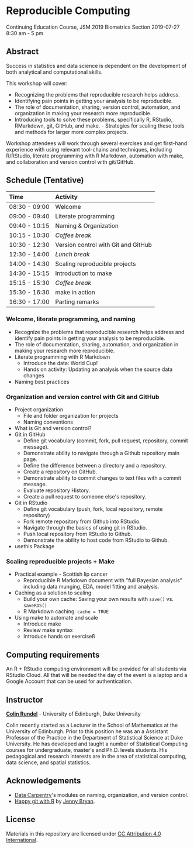 # Reproducible Computing

Continuing Education Course, JSM 2019
Biometrics Section
2019-07-27  
8:30 am - 5 pm

## Abstract

Success in statistics and data science is dependent on the development of both analytical and computational skills. 

This workshop will cover: 

- Recognizing the problems that reproducible research helps address. 
- Identifying pain points in getting your analysis to be reproducible. 
- The role of documentation, sharing, version control, automation, and organization in making your research more reproducible. 
- Introducing tools to solve these problems, specifically R, RStudio, RMarkdown, git, GitHub, and make. - Strategies for scaling these tools and methods for larger more complex projects. 

Workshop attendees will work through several exercises and get first-hand experience with using relevant tool-chains and techniques, including R/RStudio, literate programming with R Markdown, automation with make, and collaboration and version control with git/GitHub.

## Schedule (Tentative)

| Time          | Activity                                |
|:--------------|:----------------------------------------|
| 08:30 - 09:00 | Welcome                                 |  
| 09:00 - 09:40 | Literate programming                    |
| 09:40 - 10:15 | Naming & Organization                   |
| 10:15 - 10:30 | *Coffee break*                          |
| 10:30 - 12:30 | Version control with Git and GitHub     |
| 12:30 - 14:00 | *Lunch break*                           |
| 14:00 - 14:30 | Scaling reproducible projects           |
| 14:30 - 15:15 | Introduction to make                    |
| 15:15 - 15:30 | *Coffee break*                          |
| 15:30 - 16:30 | make in action                          |
| 16:30 - 17:00 | Parting remarks                         |


### Welcome, literate programming, and naming

- Recognize the problems that reproducible research helps address and identify 
pain points in getting your analysis to be reproducible.
- The role of documentation, sharing, automation, and organization in making 
your research more reproducible.
- Literate programming with R Markdown
  - Introduce the data: World Cup!
  - Hands on activity: Updating an analysis when the source data changes
- Naming best practices

### Organization and version control with Git and GitHub

- Project organization
  - File and folder organization for projects
  - Naming conventions
- What is Git and version control?
- Git in GitHub
  - Define git vocabulary (commit, fork, pull request, repository, commit 
  message).
  - Demonstrate ability to navigate through a Github repository main page.
  - Define the difference between a directory and a repository.
  - Create a repository on GitHub.
  - Demonstrate ability to commit changes to text files with a commit message.
  - Evaluate repository History.
  - Create a pull request to someone else's repository.
- Git in RStudio
  - Define git vocabulary (push, fork, local repository, remote repository)
  - Fork remote repository from Github into RStudio.
  - Navigate through the basics of using git in RStudio.
  - Push local repository from RStudio to Github.
  - Demonstrate the ability to host code from RStudio to Github.
- usethis Package

### Scaling reproducible projects + Make 

- Practical example - Scottish lip cancer
  - Reproducible R Markdown document with "full Bayesian analysis" including data munging, EDA, model fitting and analysis.
- Caching as a solution to scaling
  - Build your own cache: Saving your own results with `save()` vs. `saveRDS()`
  - R Markdown caching: `cache = TRUE`
- Using make to automate and scale
  - Introduce make
  - Review make syntax
  - Introduce hands on exerciseß



## Computing requirements

An R + RStudio computing environment will be provided for all students via RStudio Cloud. All that will be needed the day of the event is a laptop and a Google Account that can be used for authentication.

## Instructor

**[Colin Rundel](http://www2.stat.duke.edu/~cr173/)** - University of Edinburgh, Duke University

Colin recently started as a Lecturer in the School of Mathematics at the University of Edinburgh. Prior to this position he was an a Assistant Professor of the Practice in the Department of Statistical Science at Duke University. He has developed and taught a number of Statistical Computing courses for undergraduate, master's and Ph.D. levels students. His pedagogical and research interests are in the area of statistical computing, data science, and spatial statistics.

## Acknowledgements

- [Data Carpentry](https://github.com/datacarpentry)'s modules on naming, organization, and version control.
- [Happy git with R](http://happygitwithr.com/) by [Jenny Bryan](http://github.com/jennybc).

## License

Materials in this repository are licensed under [CC Attribution 4.0 International](LICENSE.md).
